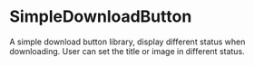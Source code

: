 # SimpleDownloadButton
A simple download button library, display different status when downloading. User can set the title or image in different status.
